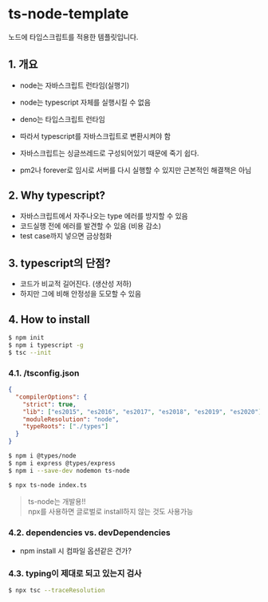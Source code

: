# ts-node-template
 노드에 타입스크립트를 적용한 템플릿입니다.


## 1. 개요
* node는 자바스크립트 런타임(실행기)
* node는 typescript 자체를 실행시킬 수 없음
* deno는 타입스크립트 런타임

* 따라서 typescript를 자바스크립트로 변환시켜야 함
* 자바스크립트는 싱글쓰레드로 구성되어있기 때문에 죽기 쉽다.
* pm2나 forever로 임시로 서버를 다시 실행할 수 있지만 근본적인 해결책은 아님

## 2. Why typescript?
* 자바스크립트에서 자주나오는 type 에러를 방지할 수 있음
* 코드실행 전에 에러를 발견할 수 있음 (비용 감소) 
* test case까지 넣으면 금상첨화

## 3. typescript의 단점?
* 코드가 비교적 길어진다. (생산성 저하)
* 하지만 그에 비해 안정성을 도모할 수 있음

## 4. How to install
``` bash
$ npm init
$ npm i typescript -g
$ tsc --init
```

### 4.1. /tsconfig.json
``` json
{
  "compilerOptions": {
    "strict": true,
    "lib": ["es2015", "es2016", "es2017", "es2018", "es2019", "es2020"],
    "moduleResolution": "node",
    "typeRoots": ["./types"]
  }
}
```

``` bash
$ npm i @types/node
$ npm i express @types/express
$ npm i --save-dev nodemon ts-node 
```

``` bash
$ npx ts-node index.ts 
```

> ts-node는 개발용!! <br>
> npx를 사용하면 글로벌로 install하지 않는 것도 사용가능

### 4.2. dependencies vs. devDependencies

* npm install 시 컴파일 옵션같은 건가?

### 4.3. typing이 제대로 되고 있는지 검사
``` bash
$ npx tsc --traceResolution
```
